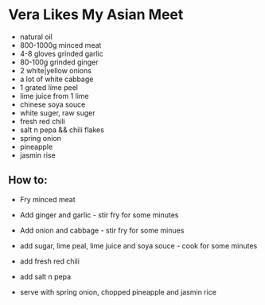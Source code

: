 # Vera Likes My Asian Meet

* natural oil
* 800-1000g minced meat
* 4-8 gloves grinded garlic
* 80-100g grinded ginger
* 2 white|yellow onions
* a lot of white cabbage
* 1 grated lime peel
* lime juice from 1 lime
* chinese soya souce
* white suger, raw suger
* fresh red chili
* salt n pepa && chili flakes
* spring onion
* pineapple
* jasmin rise

## How to:

* Fry minced meat
* Add ginger and garlic - stir fry for some minutes
* Add onion and cabbage - stir fry for some minues
* add sugar, lime peal, lime juice and soya souce - cook for some minutes
* add fresh red chili
* add salt n pepa

* serve with spring onion, chopped pineapple and jasmin rice
